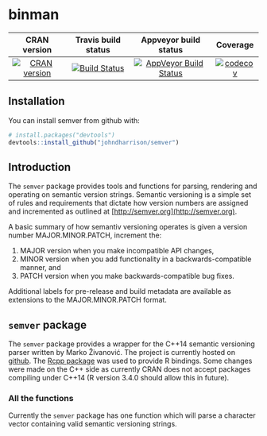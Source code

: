 binman
==========================
| CRAN version       | Travis build status   | Appveyor build status   | Coverage |
| :-------------: |:-------------:|:-------------:|:-------------:|
| [![CRAN version](http://www.r-pkg.org/badges/version/binman)](https://cran.r-project.org/package=binman)  | [![Build Status](https://travis-ci.org/johndharrison/semver.svg?branch=master)](https://travis-ci.org/johndharrison/semver) | [![AppVeyor Build Status](https://ci.appveyor.com/api/projects/status/github/johndharrison/semver?branch=master&svg=true)](https://ci.appveyor.com/project/johndharrison/semver) | [![codecov](https://codecov.io/gh/johndharrison/semver/branch/master/graph/badge.svg)](https://codecov.io/gh/johndharrison/semver)|

## Installation

You can install semver from github with:


``` r
# install.packages("devtools")
devtools::install_github("johndharrison/semver")
```


## Introduction

The `semver` package provides tools and functions for parsing, rendering 
and operating on semantic version strings. Semantic versioning is a simple 
set of rules and requirements that dictate how version numbers are 
assigned and incremented as outlined at [http://semver.org](http://semver.org).

A basic summary of how semantiv versioning operates is given a version number MAJOR.MINOR.PATCH, increment the:

1. MAJOR version when you make incompatible API changes,
2. MINOR version when you add functionality in a backwards-compatible manner, and
3. PATCH version when you make backwards-compatible bug fixes.

Additional labels for pre-release and build metadata are available as extensions to the MAJOR.MINOR.PATCH format.

## `semver` package

The `semver` package provides a wrapper for the C++14 semantic versioning parser
written by Marko Živanović. The project is currently hosted on 
[github](https://github.com/zmarko/semver). The [Rcpp package](https://github.com/RcppCore/Rcpp) was used to provide R bindings. Some 
changes were made on the C++ side as currently CRAN does not accept packages
compiling under C++14 (R version 3.4.0 should allow this in future).

### All the functions

Currently the `semver` package has one function which will parse a character
vector containing valid semantic versioning strings.
